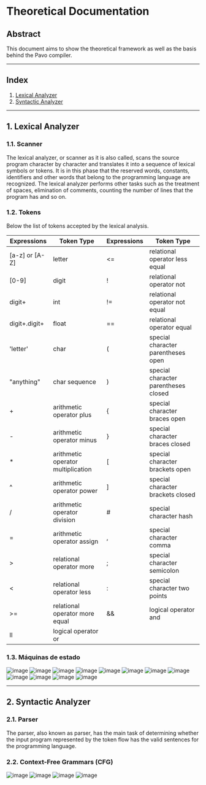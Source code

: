 # Theoretical Documentation
## Abstract
This document aims to show the theoretical framework as well as the basis behind the Pavo compiler.

*******
## Index
 1. [Lexical Analyzer](#analisador-lexico)
 2. [Syntactic Analyzer](#analisador-sintatico)

*******
<div id='analisador-lexico'/>  

## 1. Lexical Analyzer

### 1.1. Scanner
The lexical analyzer, or scanner as it is also called, scans the source program character by character and translates it into a sequence of lexical symbols or tokens. It is in this phase that the reserved words, constants, identifiers and other words that belong to the programming language are recognized. The lexical analyzer performs other tasks such as the treatment of spaces, elimination of comments, counting the number of lines that the program has and so on.

### 1.2. Tokens
Below the list of tokens accepted by the lexical analysis.

| Expressions | Token Type | Expressions| Token Type |
| ------ | ------ | ------ | ------
| [a-z] or [A-Z]  | letter | <= | relational operator less equal|
| [0-9] | digit | ! | relational operator not |
| digit+ | int | != | relational operator not equal |
| digit+.digit+ | float | == | relational operator equal | 
| 'letter' | char | ( | special character parentheses open |
| "anything" | char sequence | ) | special character parentheses closed |
| + | arithmetic operator plus | { | special character braces open |
| - | arithmetic operator minus | } | special character braces closed |
| * | arithmetic operator multiplication| [ | special character brackets open |
| ^ | arithmetic operator power | ] | special character brackets closed |     
| / | arithmetic operator division | # | special character hash |           
| = | arithmetic operator assign | , | special character comma |   
| > | relational operator more | ; | special character semicolon |     
| < | relational operator less | : | special character two points |
| >= | relational operator more equal | && | logical operator and |
| ll | logical operator or |

### 1.3. Máquinas de estado

![image](https://user-images.githubusercontent.com/70172712/116269896-000f6600-a755-11eb-9324-fc5c98009c0c.png)
![image](https://user-images.githubusercontent.com/70172712/116270009-19b0ad80-a755-11eb-8c8a-8d2289c58da4.png)
![image](https://user-images.githubusercontent.com/70172712/116270527-8e83e780-a755-11eb-9a7c-f725ac4e26e5.png)
![image](https://user-images.githubusercontent.com/70172712/116270704-b5dab480-a755-11eb-8a97-09cff8a9aa32.png)
![image](https://user-images.githubusercontent.com/70172712/116270793-ca1eb180-a755-11eb-988e-4ec794bea1d0.png)
![image](https://user-images.githubusercontent.com/70172712/116270886-e3bff900-a755-11eb-8db7-23bbe7844b4f.png)
![image](https://user-images.githubusercontent.com/70172712/116270944-f1757e80-a755-11eb-9982-4bbdfaec02f1.png)
![image](https://user-images.githubusercontent.com/70172712/116271029-00f4c780-a756-11eb-88bd-f8e951368a22.png)
![image](https://user-images.githubusercontent.com/70172712/116271108-0fdb7a00-a756-11eb-9060-5560a3e86db0.png)
![image](https://user-images.githubusercontent.com/70172712/116271168-1cf86900-a756-11eb-8231-84079af6e17b.png)
![image](https://user-images.githubusercontent.com/70172712/116271233-2d104880-a756-11eb-886e-20c53073cbaf.png)
![image](https://user-images.githubusercontent.com/70172712/116271396-53ce7f00-a756-11eb-9f9e-79482892a6d3.png)

*******
<div id='analisador-sintatico'/>  

## 2. Syntactic Analyzer
### 2.1. Parser
The parser, also known as parser, has the main task of determining whether the input program represented by the token flow has the valid sentences for the programming language.
### 2.2. Context-Free Grammars (CFG)
![image](https://user-images.githubusercontent.com/70172712/116501033-3993be80-a886-11eb-83f5-e7e12006b3b9.png)
![image](https://user-images.githubusercontent.com/70172712/116501096-5a5c1400-a886-11eb-9d0d-03cd4b6d7d97.png)
![image](https://user-images.githubusercontent.com/70172712/116501125-67790300-a886-11eb-9760-43e60bbac370.png)
![image](https://user-images.githubusercontent.com/70172712/116501132-6fd13e00-a886-11eb-8b5e-fede1b68a6e8.png)



